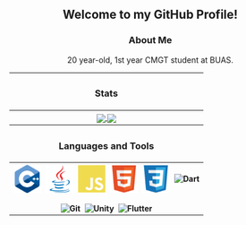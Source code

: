 <div align="center">
	
<h2 align="center">
	Welcome to my GitHub Profile!
</h2>
<h3>
	About Me
</h3>
<p>
	20 year-old, 1st year CMGT student at BUAS.
</p>

<table>
	<tr>
		<th><h3>
			Stats
		</h3></th>
	</tr>
	<tr>
		<th>
			<div align="center">
				<a href="https://github.com/anuraghazra/github-readme-stats">
  					<img align="center" height="200" src="https://github-readme-stats.vercel.app/api/top-langs/?username=evanvoodoo&langs_count=5&layout=compact&theme=radical&border_radius=18&bg_color=1b1b1b&text_color=9594c0&title_color=d5e6cb&border_color=d5e6cb" />
				</a>
				<a href="https://github.com/anuraghazra/github-readme-stats">
  					<img align="center" height="200"src="https://github-readme-stats.vercel.app/api?username=evanvoodoo&show_icons=true&theme=radical&border_radius=18&bg_color=1b1b1b&text_color=9594c0&title_color=d5e6cb&icon_color=564295&border_color=d5e6cb" />
				</a>
			</div>
		</th>
	</tr>
	<tr>
		<th><h3>
        Languages and Tools
    	</h3></th>
	</tr>
	<tr>
		<th>
			<div align="center">
				<img
					align="center"
					src="https://raw.githubusercontent.com/devicons/devicon/master/icons/cplusplus/cplusplus-original.svg"
					width="50"
					height="50"
					alt="C++" />&nbsp;
				<img
					align="center"
					src="https://raw.githubusercontent.com/devicons/devicon/master/icons/java/java-original.svg"
					width="50"
					height="50"
					alt="Java" />&nbsp;
				<img
					align="center"
					margin="100px"
					src="https://raw.githubusercontent.com/devicons/devicon/master/icons/javascript/javascript-plain.svg"
					height="50"
					alt="JavaScript" />&nbsp;
				<img
					align="center"
					src="https://raw.githubusercontent.com/devicons/devicon/master/icons/html5/html5-original.svg"
					height="50"
					alt="HTML" />&nbsp;
				<img
					align="center"
					src="https://raw.githubusercontent.com/devicons/devicon/master/icons/css3/css3-original.svg"
					height="50"
					alt="CSS" />&nbsp;
				<img
					align="center"
					src="https://upload.wikimedia.org/wikipedia/commons/9/91/Dart-logo-icon.svg"
					height="50"
					alt="Dart" />
				<br>
				<br>
				<img
					align="center"
					src="https://upload.wikimedia.org/wikipedia/commons/3/3f/Git_icon.svg"
					height="50"
					alt="Git" />&nbsp;
				<img
					align="center"
					src="https://upload.wikimedia.org/wikipedia/commons/1/19/Unity_Technologies_logo.svg"
					height="50"
					alt="Unity" />&nbsp;
				<img
					align="center"
					src="https://upload.wikimedia.org/wikipedia/commons/4/44/Google-flutter-logo.svg"
					height="50"
					alt="Flutter" />
			</div>
		</th>
	</tr>
</table>
	
</div>
<!--
**EvanVoodoo/evanvoodoo** is a ✨ _special_ ✨ repository because its `README.md` (this file) appears on your GitHub profile.

Here are some ideas to get you started:

- 🔭 I’m currently working on ...
- 🌱 I’m currently learning ...
- 👯 I’m looking to collaborate on ...
- 🤔 I’m looking for help with ...
- 💬 Ask me about ...
- 📫 How to reach me: ...
- 😄 Pronouns: ...
- ⚡ Fun fact: ...
-->
</div>
